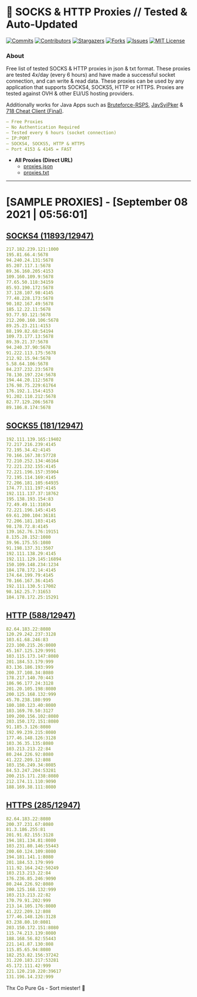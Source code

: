 <!-- MARKDOWN LINKS & IMAGES -->
<!-- https://www.markdownguide.org/basic-syntax/#reference-style-links -->
[contributors-shield]: https://img.shields.io/github/contributors/KaiBurton/free-proxies-autoupdated?style=for-the-badge
[contributors-url]: https://github.com/KaiBurton/free-proxies-autoupdated/graphs/contributors
[forks-shield]: https://img.shields.io/github/forks/KaiBurton/free-proxies-autoupdated?style=for-the-badge
[forks-url]: https://github.com/KaiBurton/free-proxies-autoupdated/network/members
[stars-shield]: https://img.shields.io/github/stars/KaiBurton/free-proxies-autoupdated?style=for-the-badge
[stars-url]: https://github.com/KaiBurton/free-proxies-autoupdated/stargazers
[issues-shield]: https://img.shields.io/github/issues/KaiBurton/free-proxies-autoupdated?style=for-the-badge
[issues-url]: https://github.com/KaiBurton/free-proxies-autoupdated/issues
[license-shield]: https://img.shields.io/github/license/KaiBurton/free-proxies-autoupdated?style=for-the-badge
[license-url]: https://github.com/KaiBurton/free-proxies-autoupdated/blob/main/LICENSE
[commit-shield]: https://img.shields.io/github/last-commit/KaiBurton/free-proxies-autoupdated?style=for-the-badge
[commit-url]: https://github.com/KaiBurton/free-proxies-autoupdated/commits/main

# 🎁 SOCKS & HTTP Proxies // Tested & Auto-Updated

[![Commits][commit-shield]][commit-url]
[![Contributors][contributors-shield]][contributors-url]
[![Stargazers][stars-shield]][stars-url]
[![Forks][forks-shield]][forks-url]
[![Issues][issues-shield]][issues-url]
[![MIT License][license-shield]][license-url]

### About
Free list of tested SOCKS & HTTP proxies in json & txt format. These proxies are tested 4x/day (every 6 hours) and have made a successful socket connection, and can write & read data. These proxies can be used by any application that supports SOCKS4, SOCKS5, HTTP or HTTPS. Proxies are tested against OVH & other EU/US hosting providers.

Additionally works for Java Apps such as [Bruteforce-RSPS](https://github.com/KaiBurton/Bruteforce-RSPS), [JaySyiPker](https://github.com/JayArrowz/JaySyiPker) & [718 Cheat Client (Final)](https://github.com/KaiBurton/718-Cheat-Client-Final). 

```yaml
— Free Proxies
— No Authentication Required
— Tested every 6 hours (socket connection)
— IP:PORT
— SOCKS4, SOCKS5, HTTP & HTTPS
— Port 4153 & 4145 = FAST
```

- **All Proxies (Direct URL)**
  - [proxies.json](https://raw.githubusercontent.com/KaiBurton/free-proxies-autoupdated/main/proxies.json)
  - [proxies.txt](https://raw.githubusercontent.com/KaiBurton/free-proxies-autoupdated/main/proxies.txt)

---

# [SAMPLE PROXIES] - [September 08 2021 | 05:56:01]

## [SOCKS4 (11893/12947)](https://raw.githubusercontent.com/KaiBurton/free-proxies-autoupdated/main/proxies-socks4.txt)
```yaml
217.182.239.121:1000
195.81.66.4:5678
94.240.24.131:5678
85.207.117.1:5678
89.36.160.205:4153
109.160.109.9:5678
77.65.50.118:34159
85.93.190.172:5678
37.128.107.98:4145
77.48.228.173:5678
90.102.167.49:5678
185.12.22.11:5678
93.77.93.121:5678
212.200.160.106:5678
89.25.23.211:4153
88.199.82.68:54194
109.73.177.13:5678
89.39.21.37:5678
94.240.37.90:5678
91.222.113.175:5678
212.92.15.94:5678
5.58.64.106:5678
84.237.232.23:5678
78.130.197.224:5678
194.44.20.112:5678
176.98.75.229:61764
176.192.1.154:4153
91.202.110.212:5678
82.77.129.206:5678
89.186.8.174:5678
```

## [SOCKS5 (181/12947)](https://raw.githubusercontent.com/KaiBurton/free-proxies-autoupdated/main/proxies-socks5.txt)
```yaml
192.111.139.165:19402
72.217.216.239:4145
72.195.34.42:4145
70.166.167.38:57728
72.210.252.134:46164
72.221.232.155:4145
72.221.196.157:35904
72.195.114.169:4145
72.206.181.105:64935
174.77.111.197:4145
192.111.137.37:18762
195.138.193.154:83
72.49.49.11:31034
72.221.196.145:4145
69.61.200.104:36181
72.206.181.103:4145
98.178.72.8:4145
139.162.76.176:19151
8.135.28.152:1080
39.96.175.55:1080
91.198.137.31:3507
192.111.138.29:4145
192.111.129.145:16894
150.109.148.234:1234
184.178.172.14:4145
174.64.199.79:4145
70.166.167.36:4145
192.111.130.5:17002
98.162.25.7:31653
184.178.172.25:15291
```

## [HTTP (588/12947)](https://raw.githubusercontent.com/KaiBurton/free-proxies-autoupdated/main/proxies-http.txt)
```yaml
82.64.183.22:8080
120.29.242.237:3128
103.61.68.246:83
223.100.215.26:8080
45.167.125.129:9991
103.115.173.147:8080
201.184.53.179:999
83.136.186.193:999
200.37.108.34:8080
178.217.140.70:443
186.96.177.24:3128
201.20.105.198:8080
200.125.168.132:999
45.70.238.180:999
180.180.123.40:8080
103.169.70.50:3127
109.200.156.102:8080
203.150.172.151:8080
91.185.3.126:8080
192.99.239.215:8080
177.46.148.126:3128
103.36.35.135:8080
103.213.213.22:84
80.244.226.92:8080
41.222.209.12:808
103.156.249.34:8085
84.53.247.204:53281
200.215.171.238:8080
212.174.11.110:9090
188.169.38.111:8080
```

## [HTTPS (285/12947)](https://raw.githubusercontent.com/KaiBurton/free-proxies-autoupdated/main/proxies-https.txt)
```yaml
82.64.183.22:8080
200.37.231.67:8080
81.3.186.255:81
201.91.82.155:3128
194.181.134.81:8080
103.231.80.146:55443
200.60.124.109:8080
194.181.141.1:8080
201.184.53.179:999
111.92.164.242:50249
103.213.213.22:84
176.236.85.246:9090
80.244.226.92:8080
200.125.168.132:999
103.213.213.22:82
170.79.91.202:999
213.14.105.176:8080
41.222.209.12:808
177.46.148.126:3128
83.238.80.10:8081
203.150.172.151:8080
115.74.213.139:8080
188.168.56.82:55443
221.141.87.130:808
115.85.65.94:8080
182.253.82.156:37242
31.220.183.217:53281
45.172.111.42:999
221.120.210.220:39617
131.196.14.232:999
```



Thx Co Pure Gs - Sort miester! 💟